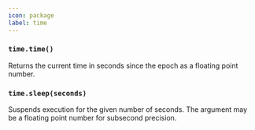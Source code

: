 ```yaml
---
icon: package
label: time
---
```


### `time.time()`

Returns the current time in seconds since the epoch as a floating point number.

### `time.sleep(seconds)`

Suspends execution for the given number of seconds. The argument may be a floating point number for subsecond precision.